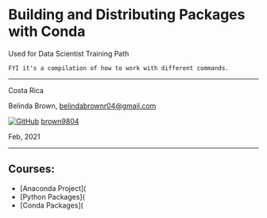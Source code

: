 # Building and Distributing Packages with Conda

Used for Data Scientist Training Path 

`FYI it's a compilation of how to work with different commands.`

----------

Costa Rica

Belinda Brown, belindabrownr04@gmail.com

[![GitHub](https://img.shields.io/badge/--181717?logo=github&logoColor=ffffff)](https://github.com/)
[brown9804](https://github.com/brown9804)

Feb, 2021

----------

## Courses:

- [Anaconda Project](
- [Python Packages](
- [Conda Packages](
